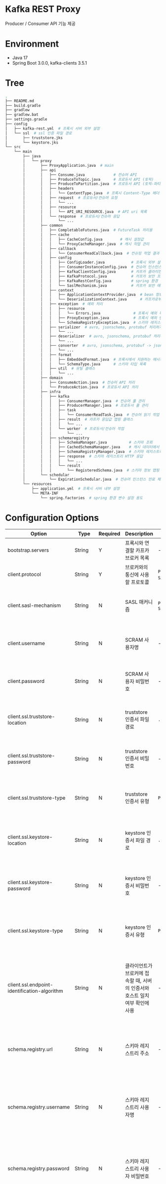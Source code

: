 # Kafka REST Proxy

Producer / Consumer API 기능 제공

# Environment

- Java 17
- Spring Boot 3.0.0, kafka-clients 3.5.1

# Tree

```bash
.
├── README.md
├── build.gradle
├── gradlew
├── gradlew.bat
├── settings.gradle
├── config
│   ├── kafka-rest.yml  # 프록시 서버 외부 설정
│   └── ssl  # ssl 인증 파일 경로
│       ├── truststore.jks
│       └── keystore.jks
└── src
    └── main
        ├── java
        │   └── proxy
        │       ├── ProxyApplication.java  # main
        │       ├── api
        │       │   ├── Consume.java             # 컨슈머 API
        │       │   ├── ProduceToTopic.java      # 프로듀서 API (토픽)
        │       │   ├── ProduceToPartition.java  # 프로듀서 API (토픽-파티션)
        │       │   ├── headers
        │       │   │   └── ContentType.java  # 프록시 Content-Type 헤더 목록
        │       │   ├── request  # 프로듀서/컨슈머 요청
        │       │   │   └── ...
        │       │   ├── resource
        │       │   │   └── API_URI_RESOURCE.java  # API uri 목록
        │       │   └── response  # 프로듀서/컨슈머 응답
        │       │       └── ...
        │       ├── common
        │       │   ├── CompletableFutures.java  # FutureTask 처리용
        │       │   ├── cache
        │       │   │   ├── CacheConfig.java        # 캐시 설정값
        │       │   │   └── ProxyCacheManager.java  # 캐시 작업 관리
        │       │   ├── callback
        │       │   │   └── ConsumerReadCallback.java  # 컨슈밍 작업 결과 반환 callback
        │       │   ├── config
        │       │   │   ├── ConfigLoader.java            # 프록시 외부 설정 파일 읽는 용도
        │       │   │   ├── ConsumerInstanceConfig.java  # 컨슈머 인스턴스 설정값 담는 객체
        │       │   │   ├── KafkaClientConfig.java       # 카프카 클라이언트 설정
        │       │   │   ├── KafkaProtocol.java           # 카프카 보안 프로토콜 목록
        │       │   │   ├── KafkaRestConfig.java         # spring 환경 변수에 등록된 외부 설정값 담는 객체
        │       │   │   └── SaslMechanism.java           # 카프카 보안 매커니즘 목록
        │       │   ├── context
        │       │   │   ├── ApplicationContextProvider.java  # bean 정보를 활용하기 위한 싱글톤 클래스
        │       │   │   └── DeserializationContext.java      # 카프카로부터 응답받은 payload를 활용하기 위한 클래스
        │       │   ├── exception  # 예외 처리
        │       │   │   ├── resource
        │       │   │   │   └── Errors.java               # 프록시 예외 목록
        │       │   │   ├── ProxyException.java           # 프록시 예외 반환 객체
        │       │   │   └── SchemaRegistryException.java  # 스키마 레지스트리 오류 처리
        │       │   ├── serializer  # avro, jsonschema, protobuf 처리하기 위한 custom serializer
        │       │   │   └── ...
        │       │   ├── deserializer  # avro, jsonschema, protobuf 처리하기 위한 custom deserializer
        │       │   │   └── ...
        │       │   ├── converter  # avro, jsonschema, protobuf -> json node 형태로 응답하기 위한 converter
        │       │   │   └── ...
        │       │   ├── format
        │       │   │   ├── EmbeddedFormat.java  # 프록시에서 지원하는 메시지 타입 목록
        │       │   │   └── SchemaType.java      # 스키마 타입 목록
        │       │   ├── util  # 유틸 클래스
        │       │   │   └── ...
        │       ├── domain
        │       │   ├── ConsumeAction.java  # 컨슈머 API 처리
        │       │   └── ProduceAction.java  # 프로듀서 API 처리
        │       ├── infra
        │       │   ├── kafka
        │       │   │   ├── ConsumerManager.java  # 컨슈머 풀 관리
        │       │   │   ├── ProducerManager.java  # 프로듀서 풀 관리
        │       │   │   ├── task
        │       │   │   │   └── ConsumerReadTask.java  # 컨슈머 읽기 작업 (Runnable)
        │       │   │   ├── result  # 카프카 응답값 맵핑 클래스
        │       │   │   │   └── ...
        │       │   │   └── worker  # 프로듀서/컨슈머 작업
        │       │   │       └── ...
        │       │   ├── schemaregistry
        │       │   │   ├── SchemaManager.java          # 스키마 조회
        │       │   │   ├── CachedSchemaManager.java    # 캐시 데이터에서 스키마 조회
        │       │   │   ├── SchemaRegistryManager.java  # 스키마 레지스트리에서 스키마 조회
        │       │   │   ├── response  # 스키마 레지스트리 HTTP 응답
        │       │   │   │   └── ...
        │       │   │   └── result
        │       │   │       └── RegisteredSchema.java  # 스키마 정보 맵핑 클래스
        │       └── schedular
        │           └── ExpirationSchedular.java  # 컨슈머 인스턴스 만료 체크 스케줄러
        └── resources
            ├── application.yml  # 프록시 서버 내부 설정
            └── META-INF
                └── spring.factories  # spring 환경 변수 설정 용도
```

# Configuration Options

| Option | Type | Required | Description | Valid values | Notice |
| --- | --- | --- | --- | --- | --- |
| bootstrap.servers | String | Y | 프록시와 연결할 카프카 브로커 목록 | - | - |
| client.protocol | String | Y | 브로커와의 통신에 사용할 프로토콜 | `PLAINTEXT`, `SSL`, `SASL_PLAINTEXT`, `SASL_SSL` | - |
| client.sasl-mechanism | String | N | SASL 매커니즘 | `PLAIN`, `SCRAM_SHA_256`, `SCRAM_SHA_512` | SASL 프로토콜 사용 시 필수 입력 |
| client.username | String | N | SCRAM 사용자명 | - | SCRAM 매커니즘 사용 시 필수 입력 |
| client.password | String | N | SCRAM 사용자 비밀번호 | - | SCRAM 매커니즘 사용 시 필수 입력 |
| client.ssl.truststore-location | String | N | truststore 인증서 파일 경로 | `./config/ssl/truststore.jks` | SSL 프로토콜 사용 시 필수 입력 |
| client.ssl.truststore-password | String | N | truststore 인증서 비밀번호 | - | SSL 프로토콜 사용 시 필수 입력 |
| client.ssl.truststore-type | String | N | truststore 인증서 유형 | `PKCS12` | SSL 프로토콜 사용 시 필수 입력 |
| client.ssl.keystore-location | String | N | keystore 인증서 파일 경로 | `./config/ssl/keystore.jks` | SSL 프로토콜 사용 시 필수 입력 (mTLS) |
| client.ssl.keystore-password | String | N | keystore 인증서 비밀번호 | - | SSL 프로토콜 사용 시 필수 입력 (mTLS) |
| client.ssl.keystore-type | String | N | keystore 인증서 유형 | `PKCS12` | SSL 프로토콜 사용 시 필수 입력 (mTLS) |
| client.ssl.endpoint-identification-algorithm | String | N | 클라이언트가 브로커에 접속할 때, 서버의 인증서와 호스트 일치 여부 확인에 사용 | - | SSL 프로토콜 사용 시 필수 입력, 값이 없을 경우에도 필드 삭제 금지 |
| schema.registry.url | String | N | 스키마 레지스트리 주소 | - | 스키마가 필요한 데이터 유형 사용 시 필수 입력 |
| schema.registry.username | String | N | 스키마 레지스트리 사용자명 | - | 스키마 레지스트리에 인증이 걸려있을 경우 필수 입력 |
| schema.registry.password | String | N | 스키마 레지스트리 사용자 비밀번호 | - | 스키마 레지스트리에 인증이 걸려있을 경우 필수 입력 |
| ignore-ssl-validation | Boolean | Y | 보안 설정이 적용된 url에 통신 시, ssl 인증 무시 여부 | `TRUE`, `FALSE`(df) | 현재 프록시에서는 스키마 레지스트리와의 연결에만 http 통신을 시도하므로, 스키마 레지스트리 url에 보안 설정이 적용되어 있지 않은 경우, `FALSE` 여도 이용에 문제가 되지는 않음. |

# API

## Notice

* 토픽당 하나의 데이터 타입을 사용해야 함.
* 메시지 키가 있을 경우, 메시지 키 타입 = 메시지 값 타입
* `PROTOBUF`의 경우, 한 스키마당 단일 메시지 타입만 지원
* 다중 토픽 구독 시, 구독 중인 모든 토픽의 데이터 타입이 동일해야 함.
* (1) 토픽 구독 (2) 토픽-파티션 구독 (수동 할당) (3) 토픽 패턴 구독 → 상호배타적 (택1)
* 패턴으로 토픽을 구독한 경우, 메시지 조회를 1회 실행한 후에 구독 중인 토픽 목록 확인 가능
* 수동 할당한 파티션 목록은 수동 할당 조회로만 확인 가능
* 컨슈머 인스턴스가 다중 토픽 구독 중일 시, 초기 메시지 조회 시에만 랜덤으로 목록 중 한 토픽씩 연결됨
    * 최초 1회씩 메시지 조회 후, 구독할 토픽이 새로 추가되거나, 프로듀싱되는 메시지들에 대해서는, 메시지 조회 시 모든 토픽에 대해 응답 출력됨.

## API Index

### Produce

1. [토픽 메시지 프로듀싱](#1-토픽-메시지-프로듀싱)
2. [토픽-파티션 메시지 프로듀싱](#2-토픽-파티션-메시지-프로듀싱)

### Consume

1. [컨슈머 인스턴스 생성](#1-컨슈머-인스턴스-생성)
2. [컨슈머 인스턴스 삭제](#2-컨슈머-인스턴스-삭제)
3. [컨슈머 오프셋 목록 커밋](#3-컨슈머-오프셋-목록-커밋)
4. [컨슈머 마지막 오프셋 조회](#4-컨슈머-마지막-오프셋-조회)
5. [컨슈머 토픽 구독](#5-컨슈머-토픽-구독)
6. [컨슈머 토픽 구독 조회](#6-컨슈머-토픽-구독-조회)
7. [컨슈머 토픽 구독 취소](#7-컨슈머-토픽-구독-취소)
8. [컨슈머 파티션 수동 할당](#8-컨슈머-파티션-수동-할당)
9. [컨슈머 파티션 수동 할당 조회](#9-컨슈머-파티션-수동-할당-조회)
10. [컨슈머 패치 오프셋 업데이트](#10-컨슈머-패치-오프셋-업데이트)
11. [컨슈머 오프셋 이동 : BEGINNING](#11-컨슈머-오프셋-이동--BEGINNING)
12. [컨슈머 오프셋 이동 : END](#12-컨슈머-오프셋-이동--END)
13. [토픽-파티션 메시지 조회](#13-토픽-파티션-메시지-조회)

## Produce

## 1. 토픽 메시지 프로듀싱

* 메시지를 특정 토픽으로 보낼 때 사용
* 메시지 전송 시 키(key)나 파티션(partition) 지정 가능 (optional)

> 파티션 지정: 파티션이 지정되지 않으면, 각 메시지는 키의 해시(hash)를 기반으로 선택된 파티션으로 전송된다. 파티션을 직접 지정할 수도 있다.

> 키 지정: 키가 제공되지 않으면, 각 메시지의 파티션은 라운드 로빈 방식으로 선택된다. 키를 제공하면 해당 키에 대한 해시를 기반으로 파티션을 선택한다.

* `AVRO`, `JSONSCHEMA`, `PROTOBUF` 포맷을 사용할 경우, 스키마 정보를 함께 제공해야 함.
* 프록시 외부 설정 파일에 스키마 레지스트리에 액세스할 수 있는 URL 정보(`schema.registry.url`)가 설정되어 있어야 함.
* 스키마 정보는 1) 전체 스키마를 문자열로 인코딩하여 제공하거나, 2) 첫 번째 응답으로 반환된 스키마 ID를 통해 제공 가능

### 1-1. URL

- URL: `http://{SERVER_URL}:{SERVER_PORT}/topics/:topic_name`
- Method: `POST`
- Content-Type: `application/vnd.kafka.binary.v2+json`, `application/vnd.kafka.json.v2+json`, `application/vnd.kafka.avro.v2+json`, `application/vnd.kafka.jsonschema.v2+json`, `application/vnd.kafka.protobuf.v2+json`

### 1-2. Request parameters

Query parameter

| Name | Type | Required | Description |
| --- | --- | --- | --- |
| topic_name | String | Y | 전송할 토픽명 |

### 1-3. Request body

| Name | Type | Required | Description |
| --- | --- | --- | --- |
| key_schema | String | N | 키를 생성에 사용할 스키마. 키가 없으면 생략 가능 |
| key_schema_id | Integer | N | 키를 생성에 사용할 스키마의 ID. 키가 없으면 생략 가능 |
| value_schema | String | N | 값 생성에 사용된 스키마 |
| value_schema_id | Integer | N | 값 생성에 사용된 스키마의 ID |
| records | - | Y | 토픽에 전송할 레코드 목록 |
| key | JsonNode | N | 메시지 키. 내장된 형식에 따른 키. 키가 없으면(null) 생략 가능 |
| value | JsonNode | Y | 메시지 값. 내장된 형식에 따른 값 |
| partition | Integer | N | 메시지를 저장할 파티션 |

### 1-4. Response body

| Name | Type | Description |
| --- | --- | --- |
| key_schema_id | Integer | 키를 생성하는 데 사용된 스키마의 ID. 키를 사용하지 않은 경우 null |
| value_schema_id | Integer | 값 생성에 사용된 스키마의 ID |
| offsets | - | 메시지가 발행된 파티션 및 오프셋 목록 |
| partition | Integer | 메시지가 발행된 파티션. 메시지 발행에 실패한 경우 null |
| offset | Long | 메시지의 오프셋. 메시지 발행에 실패한 경우 null |
| error_code | Integer | 이 작업이 실패한 이유를 분류하는 오류 코드. 성공한 경우 null <br /> `1` : 재시도 할 수 없는 Kafka 예외 <br /> `2` : 재시도 가능한 Kafka 예외. 재시도하면 메시지가 성공적으로 전송될 수 있음 |
| error | String | 작업이 실패한 이유를 설명하는 오류 메시지. 성공한 경우 null |

### 1-5. Example

*Binary Request ex.*

```bash
curl -X 'POST' \
  'http://localhost:8080/topics/proxy-binary-test' \
  -H 'accept: application/vnd.kafka.v2+json' \
  -H 'Content-Type: application/vnd.kafka.binary.v2+json' \
  -d '{"records": [{"key": "a2V5", "value": "bG9ncw=="}]}'
```

*Binary Response ex.*

```json
{
  "offsets": [
    {
      "partition": 0,
      "offset": 3,
      "error_code": null,
      "error": null
    }
  ],
  "key_schema_id": null,
  "value_schema_id": null
}
```

*Json Request ex.*

```bash
curl -X 'POST' \
  'http://localhost:8080/topics/proxy-json-test' \
  -H 'accept: application/vnd.kafka.v2+json' \
  -H 'Content-Type: application/vnd.kafka.json.v2+json' \
  -d '{"records": [{"key": "somekey", "value": {"foo": "bar"}}, {"value": [ "foo", "bar" ], "partition": 0}, {"value": 53.5}]}'
```

*Json Response ex.*

```json
{
  "offsets": [
    {
      "partition": 0,
      "offset": 3,
      "error_code": null,
      "error": null
    },
    {
      "partition": 0,
      "offset": 4,
      "error_code": null,
      "error": null
    },
    {
      "partition": 0,
      "offset": 5,
      "error_code": null,
      "error": null
    }
  ],
  "key_schema_id": null,
  "value_schema_id": null
}
```

*Avro Request ex.*

```bash
curl -X 'POST' \
  'http://localhost:8080/topics/proxy-avro-test' \
  -H 'accept: application/vnd.kafka.v2+json' \
  -H 'Content-Type: application/vnd.kafka.avro.v2+json' \
  -d '{"value_schema": "{\"type\":\"record\",\"name\":\"Example\",\"fields\":[{\"name\":\"id\",\"type\":\"int\"}]}", "records": [{"value": {"id": 42}}, {"value": {"id": 56}, "partition": 0}]}'
```

*Avro Response ex.*

```json
{
  "offsets": [
    {
      "partition": 0,
      "offset": 4,
      "error_code": null,
      "error": null
    },
    {
      "partition": 0,
      "offset": 5,
      "error_code": null,
      "error": null
    }
  ],
  "key_schema_id": null,
  "value_schema_id": 8
}
```

*Json Schema Request ex.*

```bash
curl -X 'POST' \
  'http://localhost:8080/topics/proxy-jsonschema-test' \
  -H 'accept: application/vnd.kafka.v2+json' \
  -H 'Content-Type: application/vnd.kafka.jsonschema.v2+json' \
  -d '{"key_schema": "{\"type\": \"object\",\"properties\": {\"foo\": {\"type\": \"boolean\"},\"bar\": {\"type\": \"integer\"}}}", "value_schema": "{\"type\": \"object\",\"properties\": {\"foo\": {\"type\": \"string\"},\"bar\": {\"type\": \"number\"}}}", "records": [{"key": {"foo": true, "bar": 92}, "value": {"foo": "string", "bar": 10}}]}'
```

*Json Schema Response ex.*

```json
{
  "offsets": [
    {
      "partition": 0,
      "offset": 3,
      "error_code": null,
      "error": null
    }
  ],
  "key_schema_id": 11,
  "value_schema_id": 5
}
```

*Protobuf Request ex.*

```bash
curl -X 'POST' \
  'http://localhost:8080/topics/proxy-protobuf-test' \
  -H 'accept: application/vnd.kafka.v2+json' \
  -H 'Content-Type: application/vnd.kafka.protobuf.v2+json' \
  -d '{"value_schema": "syntax=\"proto2\"; message Person { required string name = 1; optional int32 age = 2; repeated string email = 3; }", "records": [{"value": {"name": "Kim", "age": 33, "email": ["kim1@example.com", "kim2@example.com", "kim3@example.com"]}}]}'
```

*Protobuf Response ex.*

```json
{
  "offsets": [
    {
      "partition": 0,
      "offset": 5,
      "error_code": null,
      "error": null
    }
  ],
  "key_schema_id": null,
  "value_schema_id": 29
}
```

### 1-6. Schema Example

*Avro Schema ex.*

```json
{
  "type": "record",
  "name": "Example",
  "fields": [
	{
      "name": "id",
      "type": "int"
    }
  ]
}
```

*Json Schema ex.*

```json
{
  "type": "object",
  "properties": {
      "foo": {
        "type": "boolean"
      },
      "bar": {
        "type": "integer"
      }
  }
}
```

*Protobuf Schema ex.*

- proto2

```
syntax = "proto2";

message Person {
  required string name = 1;
  optional int32 age = 2;
  repeated string email = 3;
}
```

- proto3

```
syntax = "proto3";

message MyRecord {
  string id = 1;
  float amount = 2;
  string customer_id = 3;
}
```

## 2. 토픽-파티션 메시지 프로듀싱

* 특정 토픽의 특정 파티션으로 메시지를 전송할 때 사용
* `AVRO`, `JSONSCHEMA`, `PROTOBUF` 포맷을 사용할 경우, 스키마 정보를 함께 제공해야 함.
* 프록시 외부 설정 파일에 스키마 레지스트리에 액세스할 수 있는 URL 정보(`schema.registry.url`)가 설정되어 있어야 함.
* 스키마 정보는 1) 전체 스키마를 문자열로 인코딩하여 제공하거나, 2) 첫 번째 응답으로 반환된 스키마 ID를 통해 제공 가능

### 2-1. URL

- URL: `http://{SERVER_URL}:{SERVER_PORT}/topics/:topic_name/partitions/:partition_id`
- Method: `POST`
- Content-Type: `application/vnd.kafka.binary.v2+json`, `application/vnd.kafka.json.v2+json`, `application/vnd.kafka.avro.v2+json`, `application/vnd.kafka.jsonschema.v2+json`, `application/vnd.kafka.protobuf.v2+json`

### 2-2. Request parameters

Query parameter

| Name | Type | Required | Description |
| --- | --- | --- | --- |
| topic_name | String | Y | 전송할 토픽명 |
| partition_id | Integer | Y | 전송할 파티션 ID |

### 2-3. Request body

| Name | Type | Required | Description |
| --- | --- | --- | --- |
| key_schema | String | N | 키를 생성에 사용할 스키마. 키가 없으면 생략 가능 |
| key_schema_id | Integer | N | 키를 생성에 사용할 스키마의 ID. 키가 없으면 생략 가능 |
| value_schema | String | N | 값 생성에 사용된 스키마 |
| value_schema_id | Integer | N | 값 생성에 사용된 스키마의 ID |
| records | - | Y | 토픽에 전송할 레코드 목록 |
| key | JsonNode | N | 메시지 키. 내장된 형식에 따른 키. 키가 없으면(null) 생략 가능 |
| value | JsonNode | Y | 메시지 값. 내장된 형식에 따른 값 |

### 2-4. Response body

| Name | Type | Description |
| --- | --- | --- |
| key_schema_id | Integer | 키를 생성하는 데 사용된 스키마의 ID. 키를 사용하지 않은 경우 null |
| value_schema_id | Integer | 값 생성에 사용된 스키마의 ID |
| offsets | - | 메시지가 발행된 파티션 및 오프셋 목록 |
| partition | Integer | 메시지가 발행된 파티션. 메시지 발행에 실패한 경우 null |
| offset | Long | 메시지의 오프셋. 메시지 발행에 실패한 경우 null |
| error_code | Integer | 이 작업이 실패한 이유를 분류하는 오류 코드. 성공한 경우 null <br /> `1` : 재시도 할 수 없는 Kafka 예외 <br /> `2` : 재시도 가능한 Kafka 예외. 재시도하면 메시지가 성공적으로 전송될 수 있음 |
| error | String | 작업이 실패한 이유를 설명하는 오류 메시지. 성공한 경우 null |

### 2-5. Example

*Json Request ex.*

```bash
curl -X 'POST' \
  'http://localhost:8080/topics/proxy-json-test/partitions/0' \
  -H 'accept: application/vnd.kafka.v2+json' \
  -H 'Content-Type: application/vnd.kafka.json.v2+json' \
  -d '{"records": [{"key": "somekey", "value": {"foo": "bar"}}, {"value": 53.5}]}'
```

*Json Response ex.*

```json
{
  "offsets": [
    {
      "partition": 0,
      "offset": 6,
      "error_code": null,
      "error": null
    },
    {
      "partition": 0,
      "offset": 7,
      "error_code": null,
      "error": null
    }
  ],
  "key_schema_id": null,
  "value_schema_id": null
}
```

## 2. Consume

* 컨슈머 그룹 내에서 컨슈머를 생성하고 토픽 및 파티션으로부터 메시지를 소비하는 기능 제공
* 직렬화된 형태로 카프카에 저장된 데이터를 역직렬화하여 JsonNode 형태로 응답
    * 프록시에서 지원하는 데이터 포맷 : `BINARY`, `JSON`, `AVRO`, `JSONSCHEMA`, `PROTOBUF`
* 프록시 서버 셧다운 시, 생성된 모든 컨슈머 인스턴스가 삭제됨.

## 1. 컨슈머 인스턴스 생성

* 컨슈머 그룹 내에 새로운 컨슈머 인스턴스 생성
* `format` : 카프카에서 데이터를 역직렬화하는 데 사용되며, 데이터 포맷에 따라 이 컨슈머 인스턴스를 통해 수행되는 메시지 조회 API 요청의 `Accept` 헤더가 다름.
  * Ex) 컨슈머 인스턴스 생성 요청 시 `format`으로 `avro`를 지정하면, 이후의 메시지 조회 API 요청은 Accept: `application/vnd.kafka.avro.v2+json`을 사용해야 함.

### 1-1. URL

- URL: `http://{SERVER_URL}:{SERVER_PORT}/consumers/:group_name`
- Method: `POST`
- Content-Type: `application/vnd.kafka.v2+json`

### 1-2. Request parameters

Path parameter

| Name | Type | Required | Description |
| --- | --- | --- | --- |
| group_name | String | Y | 컨슈머그룹명 |

### 1-3. Request body

| Name | Type | Required | Description |
| --- | --- | --- | --- |
| name | String | N | 컨슈머인스턴스명. 컨슈머 관련 URL에 사용되며 고유함. 생략 시 `kafka-rest-consumer-`로 시작하는 랜덤 ID를 사용. |
| format | String | Y | 소비되는 메시지 형식. `binary`, `avro`, `json`, `jsonschema`, `protobuf` 지정 가능, DF) `binary` |
| auto.offset.reset | String | N | 컨슈머의 auto.offset.reset 설정값 지정. DF) `earliest` |
| enable.auto.commit | String | N | 컨슈머의 auto.commit.enable 설정값 지정. DF) `false` |
| fetch.min.bytes | Integer | N | 컨슈머에 대해 fetch.min.bytes 설정값 지정. DF) `1` |
| request.timeout.ms | Integer | N | 컨슈머에 대해 request.timeout.ms 설정값 지정. DF) `30000` |

### 1-4. Response body

| Name | Type | Description |
| --- | --- | --- |
| instance_id | String | 이 그룹 내의 컨슈머 인스턴스에 대한 고유한 ID |
| base_uri | String | 이 컨슈머 인스턴스에 대한 후속 요청에 사용되는 기본 URI. 일반적으로 http://hostname:port/consumers/consumer_group/instances/instance_id와 같은 형식 |

### 1-5. Example

*Request ex.*

```bash
curl -X 'POST' \
  'http://localhost:8080/consumers/cg1' \
  -H 'accept: application/vnd.kafka.v2+json' \
  -H 'Content-Type: application/vnd.kafka.v2+json' \
  -d '{
  "name": "ci1",
  "format": "json",
  "auto.offset.reset": "earliest",
  "enable.auto.commit": "false"
}'
```

*Response ex.*

```json
{
  "instance_id": "ci1",
  "base_uri": "http://localhost:8080/consumers/cg1/instances/ci1"
}
```

## 2. 컨슈머 인스턴스 삭제

* 컨슈머 인스턴스 제거
* 요청을 보내면 컨슈머 인스턴스가 제거되고, 이후 해당 인스턴스에 대한 요청은 더 이상 유효하지 않음.

### 2-1. URL

- URL: `http://{SERVER_URL}:{SERVER_PORT}/consumers/:group_name/instances/:instance`
- Method: `DELETE`

### 2-2. Request parameters

Path parameter

| Name | Type | Required | Description |
| --- | --- | --- | --- |
| group_name | String | Y | 컨슈머그룹명 |
| instance | String | Y | 컨슈머 인스턴스명 |

### 2-3. Example

*Request ex.*

```bash
curl -X 'DELETE' \
  'http://localhost:8080/consumers/cg1/instances/ci1' \
  -H 'accept: */*'
```

*Response ex.*

```
No Content
```

## 3. 컨슈머 오프셋 목록 커밋

* request body가 없는 경우, 컨슈머 인스턴스가 현재까지 가져온 모든 레코드를 커밋함.
* 요청을 보내면 해당 오프셋들이 커밋되어, 컨슈머 인스턴스의 상태가 업데이트 됨.
> 오프셋 : 컨슈머가 브로커에게 마지막으로 커밋된 오프셋을 알리는 데 사용된다. 이미 소비된 데이터의 위치를 나타낸다.

### 3-1. URL

- URL: `http://{SERVER_URL}:{SERVER_PORT}/consumers/:group_name/instances/:instance/offsets`
- Method: `POST`
- Content-Type: `application/vnd.kafka.v2+json`

### 3-2. Request parameters

Path parameter

| Name | Type | Required | Description |
| --- | --- | --- | --- |
| group_name | String | Y | 컨슈머그룹명 |
| instance | String | Y | 컨슈머 인스턴스명 |

### 3-3. Request body

| Name | Type | Required | Description |
| --- | --- | --- | --- |
| offsets | - | N | 토픽-파티션에 대해 커밋할 오프셋 목록 |
| topic | String | N | 토픽명 |
| partition | Integer | N | 파티션 ID |
| offset | Long | N | 커밋할 오프셋 번호 |

### 3-4. Example

*Request ex.*

```bash
curl -X 'POST' \
  'http://localhost:8080/consumers/cg1/instances/ci1/offsets' \
  -H 'accept: */*' \
  -H 'Content-Type: application/vnd.kafka.v2+json' \
  -d '{
  "offsets": [
    {
      "topic": "proxy-json-test",
      "partition": 0,
      "offset": 4
    },
    {
      "topic": "proxy-json-test2",
      "partition": 0,
      "offset": 2
    }
  ]
}'
```

*Response ex.*

```
No Content
```

## 4. 컨슈머 마지막 오프셋 조회

* 요청 토픽-파티션에 대해 마지막으로 커밋된 오프셋 정보 조회
* 응답의 오프셋들은 [컨슈머 오프셋 목록 커밋 API](#3-컨슈머-오프셋-목록-커밋) 혹은 다른 곳에서 커밋되었을 수 있음.

### 4-1. URL

- URL: `http://{SERVER_URL}:{SERVER_PORT}/consumers/:group_name/instances/:instance/offsets`
- Method: `GET`
- Content-Type: `application/vnd.kafka.v2+json`

혹은

( 추천 )

- URL: `http://{SERVER_URL}:{SERVER_PORT}/consumers/:group_name/instances/:instance/committed-offsets`
- Method: `POST`
- Content-Type: `application/vnd.kafka.v2+json`

### 4-2. Request parameters

Path parameter

| Name | Type | Required | Description |
| --- | --- | --- | --- |
| group_name | String | Y | 컨슈머그룹명 |
| instance | String | Y | 컨슈머 인스턴스명 |

### 4-3. Request body

| Name | Type | Required | Description |
| --- | --- | --- | --- |
| partitions | - | Y | 마지막으로 커밋된 오프셋 정보를 조회할 토픽-파티션 목록 |
| topic | String | Y | 토픽명 |
| partition | Integer | Y | 파티션 ID |

### 4-4. Response body

| Name | Type | Description |
| --- | --- | --- |
| offsets | - | 커밋된 오프셋 목록 |
| topic | String | 오프셋이 커밋된 토픽명 |
| partition | Integer | 오프셋이 커밋된 파티션 ID |
| offset | Long | 커밋된 오프셋 |

### 4-5. Example

*Request ex.*

```bash
curl -X 'POST' \
  'http://localhost:8080/consumers/cg1/instances/ci1/committed-offsets' \
  -H 'accept: application/vnd.kafka.v2+json' \
  -H 'Content-Type: application/vnd.kafka.v2+json' \
  -d '{
  "partitions": [
    {
      "topic": "proxy-json-test",
      "partition": 0
    },
    {
      "topic": "proxy-json-test2",
      "partition": 0
    }
  ]
}'
```

*Response ex.*

```json
{
  "offsets": [
    {
      "topic": "proxy-json-test2",
      "partition": 0,
      "offset": 3
    },
    {
      "topic": "proxy-json-test",
      "partition": 0,
      "offset": 5
    }
  ]
}
```

## 5. 컨슈머 토픽 구독

* 주어진 토픽 목록 또는 토픽 패턴을 구독하여 동적으로 할당된 파티션을 받아옴.
* 이전의 구독 정보가 이미 존재한다면, 새로운 구독으로 대체됨.
* 컨슈머 인스턴스당 구독하는 방법(토픽 목록 or 토픽 패턴)은 한 가지만 사용 가능
  * 동일한 인스턴스에 대해 다른 방법으로 토픽 구독 실행 시, `java.lang.IllegalStateException: Subscription to topics, partitions and pattern are mutually exclusive` 오류 발생

### 5-1. URL

- URL: `http://{SERVER_URL}:{SERVER_PORT}/consumers/:group_name/instances/:instance/subscription`
- Method: `POST`
- Content-Type: `application/vnd.kafka.v2+json`

### 5-2. Request parameters

Path parameter

| Name | Type | Required | Description |
| --- | --- | --- | --- |
| group_name | String | Y | 컨슈머그룹명 |
| instance | String | Y | 컨슈머 인스턴스명 |

### 5-3. Request body

| Name | Type | Required | Description |
| --- | --- | --- | --- |
| topics | List\<String> | Y | 구독할 토픽명 목록 |
| topic_pattern | String | Y | REGEX(정규표현식) 패턴. `topic_pattern`과 `topics` 필드는 상호 배타적임. |

### 5-4. Example

*Request ex.*

- 토픽 목록

```bash
curl -X 'POST' \
  'http://localhost:8080/consumers/cg1/instances/ci1/subscription' \
  -H 'accept: */*' \
  -H 'Content-Type: application/vnd.kafka.v2+json' \
  -d '{
  "topics": [
    "proxy-json-test",
    "proxy-json-test2"
  ]
}'
```

- 토픽 패턴

```bash
curl -X 'POST' \
  'http://localhost:8080/consumers/cg1/instances/ci1/subscription' \
  -H 'accept: */*' \
  -H 'Content-Type: application/vnd.kafka.v2+json' \
  -d '{
  "topic_pattern": "proxy-json-.*"
}'
```

*Response ex.*

```
No Content
```

## 6. 컨슈머 토픽 구독 조회

* 컨슈머가 현재 구독 중인 모든 토픽 목록 조회

### 6-1. URL

- URL: `http://{SERVER_URL}:{SERVER_PORT}/consumers/:group_name/instances/:instance/subscription`
- Method: `GET`

### 6-2. Request parameters

Path parameter

| Name | Type | Required | Description |
| --- | --- | --- | --- |
| group_name | String | Y | 컨슈머그룹명 |
| instance | String | Y | 컨슈머 인스턴스명 |

### 6-3. Response body

| Name | Type | Description |
| --- | --- | --- |
| topics | List\<String> | 구독 중인 토픽명 목록 |

### 6-4. Example

*Request ex.*

```bash
curl -X 'GET' \
  'http://localhost:8080/consumers/cg1/instances/ci1/subscription' \
  -H 'accept: application/vnd.kafka.v2+json'
```

*Response ex.*

```json
{
  "topics": [
    "proxy-json-test2",
    "proxy-json-test"
  ]
}
```

## 7. 컨슈머 토픽 구독 취소

* 현재 구독 중인 모든 토픽에 대해 구독 취소

### 7-1. URL

- URL: `http://{SERVER_URL}:{SERVER_PORT}/consumers/:group_name/instances/:instance/subscription`
- Method: `DELETE`

### 7-2. Request parameters

Path parameter

| Name | Type | Required | Description |
| --- | --- | --- | --- |
| group_name | String | Y | 컨슈머그룹명 |
| instance | String | Y | 컨슈머 인스턴스명 |

### 7-3. Example

*Request ex.*

```bash
curl -X 'DELETE' \
  'http://localhost:8080/consumers/cg1/instances/ci1/subscription' \
  -H 'accept: */*'
```

*Response ex.*

```
No Content
```

## 8. 컨슈머 파티션 수동 할당

* 요청 토픽-파티션 목록 수동 할당
* 이후에 해당 컨슈머 인스턴스가 메시지를 읽을 파티션을 명시적으로 설정

### 8-1. URL

- URL: `http://{SERVER_URL}:{SERVER_PORT}/consumers/:group_name/instances/:instance/assignments`
- Method: `POST`
- Content-Type: `application/vnd.kafka.v2+json`

### 8-2. Request parameters

Path parameter

| Name | Type | Required | Description |
| --- | --- | --- | --- |
| group_name | String | Y | 컨슈머그룹명 |
| instance | String | Y | 컨슈머 인스턴스명 |

### 8-3. Request body

| Name | Type | Required | Description |
| --- | --- | --- | --- |
| partitions | - | Y | 컨슈머에게 할당할 토픽-파티션 목록 |
| topic | String | Y | 토픽명 |
| partition | Integer | Y | 파티션 ID |

### 8-4. Example

*Request ex.*

```bash
curl -X 'POST' \
  'http://localhost:8080/consumers/cg1/instances/ci1/assignments' \
  -H 'accept: */*' \
  -H 'Content-Type: application/vnd.kafka.v2+json' \
  -d '{
  "partitions": [
    {
      "topic": "proxy-json-test",
      "partition": 0
    },
    {
      "topic": "proxy-json-test2",
      "partition": 4
    }
  ]
}'
```

*Response ex.*

```
No Content
```

## 9. 컨슈머 파티션 수동 할당 조회

* 현재 이 컨슈머 인스턴스에 수동으로 할당된 토픽-파티션 목록 조회

### 9-1. URL

- URL: `http://{SERVER_URL}:{SERVER_PORT}/consumers/:group_name/instances/:instance/assignments`
- Method: `GET`

### 9-2. Request parameters

Path parameter

| Name | Type | Required | Description |
| --- | --- | --- | --- |
| group_name | String | Y | 컨슈머그룹명 |
| instance | String | Y | 컨슈머 인스턴스명 |

### 9-3. Response body

| Name | Type | Description |
| --- | --- | --- |
| partitions | - | Y | 컨슈머에게 수동으로 할당된 토픽-파티션 목록 |
| topic | String | Y | 토픽명 |
| partition | Integer | Y | 파티션 ID |

### 9-4. Example

*Request ex.*

```bash
curl -X 'GET' \
  'http://localhost:8080/consumers/cg1/instances/ci1/assignments' \
  -H 'accept: application/vnd.kafka.v2+json'
```

*Response ex.*

```json
{
  "partitions": [
    {
      "topic": "proxy-json-test",
      "partition": 0
    },
    {
      "topic": "proxy-json-test2",
      "partition": 4
    }
  ]
}
```

## 10. 컨슈머 패치 오프셋 업데이트

* 컨슈머 인스턴스가 다음에 레코드를 가져올 때 사용할 패치 오프셋 정보를 덮어씀.
* 컨슈머 인스턴스가 다음에 가져올 레코드의 시작 위치를 지정할 수 있게 함.
* 컨슈머 인스턴스에게 **현재 할당된 토픽-파티션에 대해서만** 패치 오프셋 업데이트가 가능하므로 주의.
> 패치 오프셋 : 다음에 읽을 데이터의 위치. 아직 읽지 않은 다음 데이터의 시작점을 나타낸다. 브로커로부터 데이터를 요청할 때 사용된다.

### 10-1. URL

- URL: `http://{SERVER_URL}:{SERVER_PORT}/consumers/:group_name/instances/:instance/positions`
- Method: `POST`
- Content-Type: `application/vnd.kafka.v2+json`

### 10-2. Request parameters

Path parameter

| Name | Type | Required | Description |
| --- | --- | --- | --- |
| group_name | String | Y | 컨슈머그룹명 |
| instance | String | Y | 컨슈머 인스턴스명 |

### 10-3. Request body

| Name | Type | Required | Description |
| --- | --- | --- | --- |
| offsets | - | Y | 업데이트할 패치 오프셋 목록 |
| topic | String | Y | 토픽명 |
| partition | Integer | Y | 파티션 ID |
| offset | Long | Y | 다음에 가져올 레코드의 오프셋 번호 |

### 10-4. Example

*Request ex.*

```bash
curl -X 'POST' \
  'http://localhost:8080/consumers/cg1/instances/ci1/positions' \
  -H 'accept: */*' \
  -H 'Content-Type: application/vnd.kafka.v2+json' \
  -d '{
  "offsets": [
    {
      "topic": "proxy-json-test",
      "partition": 0,
      "offset": 3
    }
  ]
}'
```

*Response ex.*

```
No Content
```

## 11. 컨슈머 오프셋 이동 : BEGINNING

* 요청 토픽-파티션 목록에 대해 첫 번째 오프셋으로 이동
* 각 파티션에서 가장 초기의 데이터 위치로 이동
* 컨슈머 인스턴스에게 **현재 할당된 토픽-파티션에 대해서만** 패치 오프셋 업데이트가 가능하므로 주의.

### 11-1. URL

- URL: `http://{SERVER_URL}:{SERVER_PORT}/consumers/:group_name/instances/:instance/positions/beginning`
- Method: `POST`
- Content-Type: `application/vnd.kafka.v2+json`

### 11-2. Request parameters

Path parameter

| Name | Type | Required | Description |
| --- | --- | --- | --- |
| group_name | String | Y | 컨슈머그룹명 |
| instance | String | Y | 컨슈머 인스턴스명 |

### 11-3. Request body

| Name | Type | Required | Description |
| --- | --- | --- | --- |
| partitions | - | Y | 토픽-파티션 목록 |
| topic | String | Y | 토픽명 |
| partition | Integer | Y | 파티션 ID |

### 11-4. Example

*Request ex.*

```bash
curl -X 'POST' \
  'http://localhost:8080/consumers/cg1/instances/ci1/positions/beginning' \
  -H 'accept: */*' \
  -H 'Content-Type: application/vnd.kafka.v2+json' \
  -d '{
  "partitions": [
    {
      "topic": "proxy-json-test",
      "partition": 0
    }
  ]
}'
```

*Response ex.*

```
No Content
```

## 12. 컨슈머 오프셋 이동 : END

* 요청 토픽-파티션 목록에 대해 마지막 오프셋으로 이동
* 각 파티션에서 가장 최신의 데이터 위치로 이동
* 컨슈머 인스턴스에게 **현재 할당된 토픽-파티션에 대해서만** 패치 오프셋 업데이트가 가능하므로 주의.

### 12-1. URL

- URL: `http://{SERVER_URL}:{SERVER_PORT}/consumers/:group_name/instances/:instance/positions/end`
- Method: `POST`
- Content-Type: `application/vnd.kafka.v2+json`

### 12-2. Request parameters

Path parameter

| Name | Type | Required | Description |
| --- | --- | --- | --- |
| group_name | String | Y | 컨슈머그룹명 |
| instance | String | Y | 컨슈머 인스턴스명 |

### 12-3. Request body

| Name | Type | Required | Description |
| --- | --- | --- | --- |
| partitions | - | Y | 토픽-파티션 목록 |
| topic | String | Y | 토픽명 |
| partition | Integer | Y | 파티션 ID |

### 12-4. Example

*Request ex.*

```bash
curl -X 'POST' \
  'http://localhost:8080/consumers/cg1/instances/ci1/positions/end' \
  -H 'accept: */*' \
  -H 'Content-Type: application/vnd.kafka.v2+json' \
  -d '{
  "partitions": [
    {
      "topic": "proxy-json-test",
      "partition": 0
    }
  ]
}'
```

*Response ex.*

```
No Content
```

## 13. 토픽-파티션 메시지 조회

* [컨슈머 토픽 구독 API](#5-컨슈머-토픽-구독) 또는 [컨슈머 파티션 수동 할당 API](#8-컨슈머-파티션-수동-할당)를 사용하여 지정된 토픽, 파티션에 대한 메시지 조회
* 이 요청으로 반환되는 메시지 형식은 이전에 컨슈머 인스턴스 생성 요청에서 `format`에 지정한 형식에 따라 결정되며, `accept` 헤더의 메시지 형식과 일치해야 함(일치하지 않으면 에러 코드 `40601` 발생).

### 13-1. URL

- URL: `http://{SERVER_URL}:{SERVER_PORT}/consumers/:group_name/instances/:instance/records`
- Method: `GET`
- accept: `application/vnd.kafka.binary.v2+json`, `application/vnd.kafka.json.v2+json`, `application/vnd.kafka.avro.v2+json`, `application/vnd.kafka.jsonschema.v2+json`, `application/vnd.kafka.protobuf.v2+json`

### 13-2. Request parameters

Path parameter

| Name | Type | Required | Description |
| --- | --- | --- | --- |
| group_name | String | Y | 컨슈머그룹명 |
| instance | String | Y | 컨슈머 인스턴스명 |

Query parameter

| Name | Type | Required | Description |
| --- | --- | --- | --- |
| timeout | Long | N | 프록시 서버가 응답에 소요하는 최대 시간(밀리초). 컨슈머 인스턴스 설정값 중 `request.timeout.ms` 보다 값이 작은 경우에만 적용됨. |
| max_bytes | Long | N | 프록시 서버가 응답할 메시지 키, 값의 최대 바이트 수. 컨슈머 인스턴스 설정값 중 `fetch.max.bytes` 보다 값이 작은 경우에만 적용됨. |

> 프록시 서버가 응답에 소요하는 최대 시간을 제어하는 설정값 : `timeout`, `max_bytes`, `fetch.min.bytes`

### 13-3. Response body

| Name | Type | Description |
| --- | --- | --- |
| topic | String | 토픽명 |
| key | Object(`JSON`) / byte\[](`BINARY`) / JsonNode(`AVRO`, `JSONSCHEMA`, `PROTOBUF`) | 메시지 키(key). 메시지 타입에 따라 응답 형식이 다름. |
| value | Object(`JSON`) / byte\[](`BINARY`) / JsonNode(`AVRO`, `JSONSCHEMA`, `PROTOBUF`) | 메시지 값(value). 메시지 타입에 따라 응답 형식이 다름. |
| partition | Integer | 메시지의 파티션 ID |
| offset | Long | 메시지의 오프셋 번호 |

### 13-4. Example

*Binary Request ex.*

```bash
curl -X 'GET' \
  'http://localhost:8080/consumers/cg1/instances/ci2/records?timeout=3000&max_bytes=300000' \
  -H 'accept: application/vnd.kafka.binary.v2+json'
```

*Binary Response ex.*

```json
[
  {
    "topic": "proxy-binary-test",
    "key": null,
    "value": "a2Fma2E=",
    "partition": 0,
    "offset": 0
  },
  {
    "topic": "proxy-binary-test",
    "key": null,
    "value": "bG9ncw==",
    "partition": 0,
    "offset": 1
  }
]
```

*Json Request ex.*

```bash
curl -X 'GET' \
  'http://localhost:8080/consumers/cg1/instances/ci1/records?timeout=3000&max_bytes=300000' \
  -H 'accept: application/vnd.kafka.json.v2+json'
```

*Json Response ex.*

```json
[
  {
    "topic": "proxy-json-test",
    "key": null,
    "value": 53.5,
    "partition": 0,
    "offset": 5
  },
  {
    "topic": "proxy-json-test",
    "key": "somekey",
    "value": {
      "foo": "bar"
    },
    "partition": 0,
    "offset": 6
  }
]
```

*Avro Request ex.*

```bash
curl -X 'GET' \
  'http://localhost:8080/consumers/cg1/instances/ci3/records?timeout=3000&max_bytes=300000' \
  -H 'accept: application/vnd.kafka.avro.v2+json'
```

*Avro Response ex.*

```json
[
  {
    "topic": "proxy-avro-test",
    "key": null,
    "value": {
      "id": 42
    },
    "partition": 0,
    "offset": 4
  },
  {
    "topic": "proxy-avro-test",
    "key": null,
    "value": {
      "id": 56
    },
    "partition": 0,
    "offset": 5
  }
]
```

*Json Schema Request ex.*

```bash
curl -X 'GET' \
  'http://localhost:8080/consumers/cg1/instances/ci4/records?timeout=3000&max_bytes=300000' \
  -H 'accept: application/vnd.kafka.jsonschema.v2+json'
```

*Json Schema Response ex.*

```json
[
  {
    "topic": "proxy-jsonschema-test",
    "key": {
      "foo": true,
      "bar": 92
    },
    "value": {
      "foo": "string",
      "bar": 10
    },
    "partition": 0,
    "offset": 3
  }
]
```

*Protobuf Request ex.*

```bash
curl -X 'GET' \
  'http://localhost:8080/consumers/cg2/instances/ci5/records?timeout=3000&max_bytes=300000' \
  -H 'accept: application/vnd.kafka.protobuf.v2+json'
```

*Protobuf Response ex.*

```json
[
  {
    "topic": "proxy-protobuf-test",
    "key": {
      "f1": "fookey"
    },
    "value": {
      "f1": "fooval",
      "f2": 55
    },
    "partition": 0,
    "offset": 0
  },
  {
    "topic": "proxy-protobuf-test2",
    "key": {
      "f1": "",
      "f2": 11,
      "f3": true
    },
    "value": {
      "f1": "fooval",
      "f2": 55
    },
    "partition": 0,
    "offset": 0
  }
]
```
